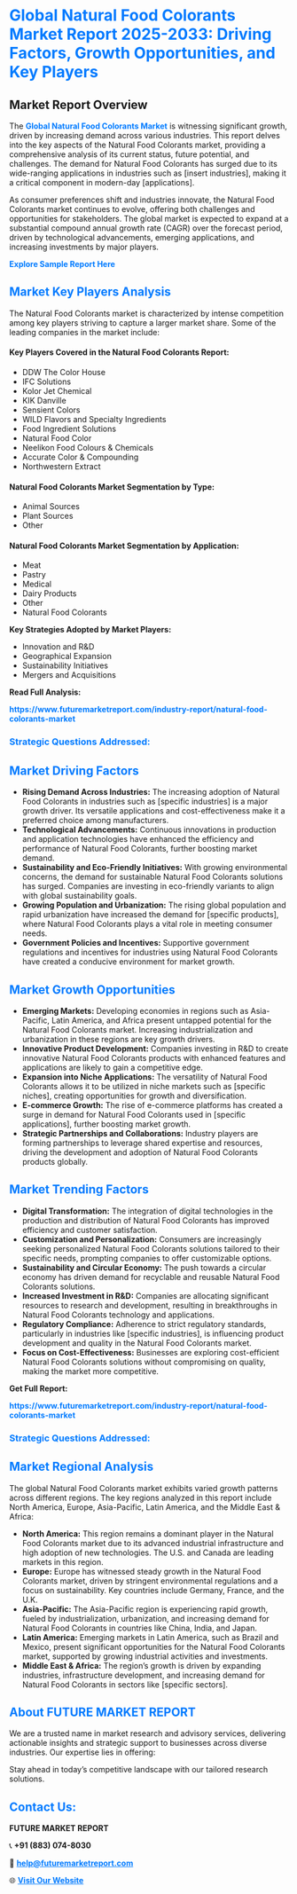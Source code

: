 <h1 style="color: #007BFF;">Global Natural Food Colorants Market Report 2025-2033: Driving Factors, Growth Opportunities, and Key Players</h1>

<section id="overview">
<h2>Market Report Overview</h2>
<p>The <a href="https://www.futuremarketreport.com/industry-report/natural-food-colorants-market" style="color: #007BFF; text-decoration: none;"><strong>Global Natural Food Colorants Market</strong></a> is witnessing significant growth, driven by increasing demand across various industries. This report delves into the key aspects of the Natural Food Colorants market, providing a comprehensive analysis of its current status, future potential, and challenges. The demand for Natural Food Colorants has surged due to its wide-ranging applications in industries such as [insert industries], making it a critical component in modern-day [applications].</p>
<p>As consumer preferences shift and industries innovate, the Natural Food Colorants market continues to evolve, offering both challenges and opportunities for stakeholders. The global market is expected to expand at a substantial compound annual growth rate (CAGR) over the forecast period, driven by technological advancements, emerging applications, and increasing investments by major players.</p>
</section>

<section id="overview">
<p><a href="https://www.futuremarketreport.com/request-sample/reportId=119859" style="color: #007BFF; text-decoration: none;"><strong>Explore Sample Report Here</strong></a></p>
</section>

<section id="key-players">
<h2 style="color: #007BFF;">Market Key Players Analysis</h2>
<p>The Natural Food Colorants market is characterized by intense competition among key players striving to capture a larger market share. Some of the leading companies in the market include:</p>
<h4>Key Players Covered in the Natural Food Colorants Report:</h4>
<ul><li>DDW The Color House</li><li>IFC Solutions</li><li>Kolor Jet Chemical</li><li>KIK Danville</li><li>Sensient Colors</li><li>WILD Flavors and Specialty Ingredients</li><li>Food Ingredient Solutions</li><li>Natural Food Color</li><li>Neelikon Food Colours &amp; Chemicals</li><li>Accurate Color &amp; Compounding</li><li>Northwestern Extract</li></ul>
<h4>Natural Food Colorants Market Segmentation by Type:</h4>
<ul><li>Animal Sources</li><li>Plant Sources</li><li>Other</li></ul>

<h4>Natural Food Colorants Market Segmentation by Application:</h4>
<ul><li>Meat</li><li>Pastry</li><li>Medical</li><li>Dairy Products</li><li>Other</li><li>Natural Food Colorants</li></ul>
<p><strong>Key Strategies Adopted by Market Players:</strong></p>
<ul>
<li>Innovation and R&D</li>
<li>Geographical Expansion</li>
<li>Sustainability Initiatives</li>
<li>Mergers and Acquisitions</li>
</ul>
</section>

<section>
<p><strong>Read Full Analysis: </strong></p><a href="https://www.futuremarketreport.com/industry-report/natural-food-colorants-market" style="color: #007BFF; text-decoration: none;"><strong>https://www.futuremarketreport.com/industry-report/natural-food-colorants-market</strong></a>
<h3 style="color: #007BFF;">Strategic Questions Addressed:</h3>
</section>

<section id="driving-factors">
<h2 style="color: #007BFF;">Market Driving Factors</h2>
<ul>
<li><strong>Rising Demand Across Industries:</strong> The increasing adoption of Natural Food Colorants in industries such as [specific industries] is a major growth driver. Its versatile applications and cost-effectiveness make it a preferred choice among manufacturers.</li>
<li><strong>Technological Advancements:</strong> Continuous innovations in production and application technologies have enhanced the efficiency and performance of Natural Food Colorants, further boosting market demand.</li>
<li><strong>Sustainability and Eco-Friendly Initiatives:</strong> With growing environmental concerns, the demand for sustainable Natural Food Colorants solutions has surged. Companies are investing in eco-friendly variants to align with global sustainability goals.</li>
<li><strong>Growing Population and Urbanization:</strong> The rising global population and rapid urbanization have increased the demand for [specific products], where Natural Food Colorants plays a vital role in meeting consumer needs.</li>
<li><strong>Government Policies and Incentives:</strong> Supportive government regulations and incentives for industries using Natural Food Colorants have created a conducive environment for market growth.</li>
</ul>
</section>

<section id="growth-opportunities">
<h2 style="color: #007BFF;">Market Growth Opportunities</h2>
<ul>
<li><strong>Emerging Markets:</strong> Developing economies in regions such as Asia-Pacific, Latin America, and Africa present untapped potential for the Natural Food Colorants market. Increasing industrialization and urbanization in these regions are key growth drivers.</li>
<li><strong>Innovative Product Development:</strong> Companies investing in R&D to create innovative Natural Food Colorants products with enhanced features and applications are likely to gain a competitive edge.</li>
<li><strong>Expansion into Niche Applications:</strong> The versatility of Natural Food Colorants allows it to be utilized in niche markets such as [specific niches], creating opportunities for growth and diversification.</li>
<li><strong>E-commerce Growth:</strong> The rise of e-commerce platforms has created a surge in demand for Natural Food Colorants used in [specific applications], further boosting market growth.</li>
<li><strong>Strategic Partnerships and Collaborations:</strong> Industry players are forming partnerships to leverage shared expertise and resources, driving the development and adoption of Natural Food Colorants products globally.</li>
</ul>
</section>

<section id="trending-factors">
<h2 style="color: #007BFF;">Market Trending Factors</h2>
<ul>
<li><strong>Digital Transformation:</strong> The integration of digital technologies in the production and distribution of Natural Food Colorants has improved efficiency and customer satisfaction.</li>
<li><strong>Customization and Personalization:</strong> Consumers are increasingly seeking personalized Natural Food Colorants solutions tailored to their specific needs, prompting companies to offer customizable options.</li>
<li><strong>Sustainability and Circular Economy:</strong> The push towards a circular economy has driven demand for recyclable and reusable Natural Food Colorants solutions.</li>
<li><strong>Increased Investment in R&D:</strong> Companies are allocating significant resources to research and development, resulting in breakthroughs in Natural Food Colorants technology and applications.</li>
<li><strong>Regulatory Compliance:</strong> Adherence to strict regulatory standards, particularly in industries like [specific industries], is influencing product development and quality in the Natural Food Colorants market.</li>
<li><strong>Focus on Cost-Effectiveness:</strong> Businesses are exploring cost-efficient Natural Food Colorants solutions without compromising on quality, making the market more competitive.</li>
</ul>
</section>

<section>
<p><strong>Get Full Report: </strong></p><a href="https://www.futuremarketreport.com/industry-report/natural-food-colorants-market" style="color: #007BFF; text-decoration: none;"><strong>https://www.futuremarketreport.com/industry-report/natural-food-colorants-market</strong></a>
<h3 style="color: #007BFF;">Strategic Questions Addressed:</h3>
</section>


<section id="regional-analysis">
<h2 style="color: #007BFF;">Market Regional Analysis</h2>
<p>The global Natural Food Colorants market exhibits varied growth patterns across different regions. The key regions analyzed in this report include North America, Europe, Asia-Pacific, Latin America, and the Middle East & Africa:</p>
<ul>
<li><strong>North America:</strong> This region remains a dominant player in the Natural Food Colorants market due to its advanced industrial infrastructure and high adoption of new technologies. The U.S. and Canada are leading markets in this region.</li>
<li><strong>Europe:</strong> Europe has witnessed steady growth in the Natural Food Colorants market, driven by stringent environmental regulations and a focus on sustainability. Key countries include Germany, France, and the U.K.</li>
<li><strong>Asia-Pacific:</strong> The Asia-Pacific region is experiencing rapid growth, fueled by industrialization, urbanization, and increasing demand for Natural Food Colorants in countries like China, India, and Japan.</li>
<li><strong>Latin America:</strong> Emerging markets in Latin America, such as Brazil and Mexico, present significant opportunities for the Natural Food Colorants market, supported by growing industrial activities and investments.</li>
<li><strong>Middle East & Africa:</strong> The region’s growth is driven by expanding industries, infrastructure development, and increasing demand for Natural Food Colorants in sectors like [specific sectors].</li>
</ul>
</section>

<footer>
<h2 style="color: #007BFF;">About FUTURE MARKET REPORT</h2>
<p>We are a trusted name in market research and advisory services, delivering actionable insights and strategic support to businesses across diverse industries. Our expertise lies in offering:</p>

<p>Stay ahead in today’s competitive landscape with our tailored research solutions.</p>

<h2 style="color: #007BFF;">Contact Us:</h2>
<p><strong>FUTURE MARKET REPORT</strong></p>
<p>📞 <strong>+91 (883) 074-8030</strong></p>
<p>📧 <strong><a href="mailto:help@futuremarketreport.com" style="color: #007BFF;">help@futuremarketreport.com</a></strong></p>
<p>🌐 <strong><a href="https://www.futuremarketreport.com/" style="color: #007BFF;">Visit Our Website</a></strong></p>
</footer>